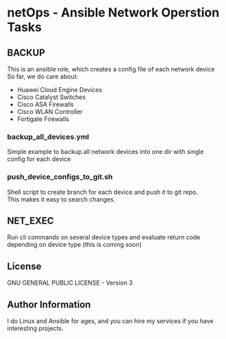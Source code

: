 # netOps - Ansible Network Operstion Tasks

## BACKUP
This is an ansible role, which creates a config file of each network device
So far, we do care about:
* Huawei Cloud Engine Devices
* Cisco Catalyst Switches
* Cisco ASA Firewalls
* Cisco WLAN Controller
* Fortigate Firewalls

### backup_all_devices.yml
Simple example to backup all network devices into one dir with single config for each device

### push_device_configs_to_git.sh
Shell script to create branch for each device and push it to git repo.    
This makes it easy to search changes.


## NET_EXEC
Run cli commands on several device types and evaluate return code depending on device type
(this is coming soon)

## License
GNU GENERAL PUBLIC LICENSE - Version 3


## Author Information
I do Linux and Ansible for ages, and you can hire my services if you have interesting projects.

